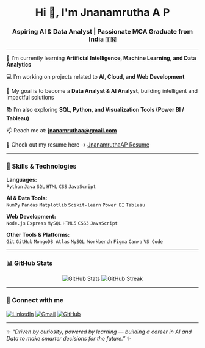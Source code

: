 <h1 align="center">Hi 👋, I'm Jnanamrutha A P</h1>
<h3 align="center">Aspiring AI & Data Analyst | Passionate MCA Graduate from India 🇮🇳</h3>

---

🌱 I’m currently learning **Artificial Intelligence, Machine Learning, and Data Analytics**

💻 I’m working on projects related to **AI, Cloud, and Web Development**

🎯 My goal is to become a **Data Analyst & AI Analyst**, building intelligent and impactful solutions

📚 I’m also exploring **SQL, Python, and Visualization Tools (Power BI / Tableau)**

📫 Reach me at: **jnanamruthaa@gmail.com**

📄 Check out my resume here → [JnanamruthaAP Resume](https://drive.google.com/file/d/1sFItU26U-sUBnpLK-AanbSl-YIVI1VxQ/view?usp=drive_link)

---

### 🧠 Skills & Technologies

**Languages:**  
`Python` `Java` `SQL` `HTML` `CSS` `JavaScript`

**AI & Data Tools:**  
`NumPy` `Pandas` `Matplotlib` `Scikit-learn` `Power BI` `Tableau`

**Web Development:**  
`Node.js` `Express` `MySQL` `HTML5` `CSS3` `JavaScript`

**Other Tools & Platforms:**  
`Git` `GitHub` `MongoDB Atlas` `MySQL Workbench` `Figma` `Canva` `VS Code`

---

### 📊 GitHub Stats

<p align="center">
  <img src="https://github-readme-stats.vercel.app/api?username=JnanamruthaAP&show_icons=true&theme=tokyonight" alt="GitHub Stats" />
  <img src="https://github-readme-streak-stats.herokuapp.com/?user=JnanamruthaAP&theme=tokyonight" alt="GitHub Streak" />
</p>

---

### 🌟 Connect with me

<p align="left">
<a href="https://www.linkedin.com/in/jnanamrutha-ap/" target="blank">
  <img align="center" src="https://img.shields.io/badge/LinkedIn-blue?style=for-the-badge&logo=linkedin" alt="LinkedIn" />
</a>
<a href="mailto:jnanamruthaa@gmail.com" target="blank">
  <img align="center" src="https://img.shields.io/badge/Email%20Me-D14836?style=for-the-badge&logo=gmail&logoColor=white" alt="Gmail" />
</a>
<a href="https://github.com/JnanamruthaAP" target="blank">
  <img align="center" src="https://img.shields.io/badge/GitHub-181717?style=for-the-badge&logo=github" alt="GitHub" />
</a>
</p>

---

✨ *“Driven by curiosity, powered by learning — building a career in AI and Data to make smarter decisions for the future.”* ✨

